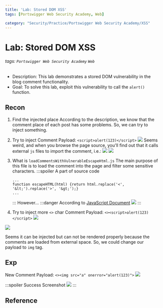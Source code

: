 ```yaml
---
title: 'Lab: Stored DOM XSS'
tags: [Portswigger Web Security Academy, Web]

category: "Security/Practice/Portswigger Web Security Academy/XSS"
---
```


# Lab: Stored DOM XSS
###### tags: `Portswigger Web Security Academy` `Web`
* Description: This lab demonstrates a stored DOM vulnerability in the blog comment functionality.
* Goal: To solve this lab, exploit this vulnerability to call the `alert()` function.

## Recon
1. Find the injected place
According to the description, we know that the comment place of each post has some problems. So, we can try to inject something.
2. Try to inject
Comment Payload: `<script>alert(123)</script>`
![](https://i.imgur.com/JF1oEdx.png)
Seems weird, and when you browse the page source, you'll find out that it calls external `js` files to import the comment, i.e.:
![](https://i.imgur.com/1EOREIf.png)
![](https://i.imgur.com/BCeovon.png)

3. What is `loadCommentsWithVulnerableEscapeHtml.js`
The main purpose of this file is to load the comment into the page and filter some sensitive characters.
    :::spoiler A part of source code
    ```javascript!
    ...
    function escapeHTML(html) {return html.replace('<', '&lt;').replace('>', '&gt;');}
    ...
    ```
    :::
    However...
    :::danger
    According to [JavaScript Document](https://developer.mozilla.org/zh-TW/docs/Web/JavaScript/Reference/Global_Objects/String/replace)
    ![](https://i.imgur.com/KgJD2oy.png)
    :::
4. Try to inject more `<>` char
Comment Payload: `<><script>alert(123)</script>`
![](https://i.imgur.com/Rs7A0tc.png)

![](https://i.imgur.com/KKyKuie.png)

Seems it can be injected but can not be rendered properly because the comments are loaded from external space. So, we could change our payload to `img` tag.

## Exp
New Comment Payload: `<><img src="a" onerror="alert(123)">`
![](https://i.imgur.com/eONdVV6.png)

:::spoiler Success Screenshot
![](https://i.imgur.com/DBHEhM3.png)
:::

## Reference